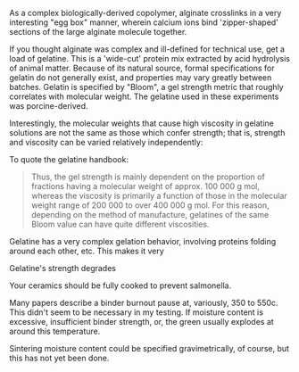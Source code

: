As a complex biologically-derived copolymer, alginate crosslinks in a very interesting "egg box" manner, wherein calcium ions bind 'zipper-shaped' sections of the large alginate molecule together. 



If you thought alginate was complex and ill-defined for technical use, get a load of gelatine. This is a 'wide-cut' protein mix extracted by acid hydrolysis of animal matter. Because of its natural source, formal specifications for gelatin do not generally exist, and properties may vary greatly between batches. Gelatin is specified by "Bloom", a gel strength metric that roughly correlates with molecular weight. The gelatine used in these experiments was porcine-derived.

Interestingly, the molecular weights that cause high viscosity in gelatine solutions are not the same as those which confer strength; that is, strength and viscosity can be varied relatively independently:

To quote the gelatine handbook:

> Thus, the gel strength is mainly dependent on the proportion of fractions having a molecular weight of approx. 100 000 g mol, whereas the viscosity is primarily a function of those in the molecular weight range of 200 000 to over 400 000 g mol. For this reason, depending on the method of manufacture, gelatines of the same Bloom value can have quite different viscosities.

Gelatine has a very complex gelation behavior, involving proteins folding around each other, etc. This makes it very 



Gelatine's strength degrades 



Your ceramics should be fully cooked to prevent salmonella. 





Many papers describe a binder burnout pause at, variously, 350 to 550c. This didn't seem to be necessary in my testing. If moisture content is excessive, insufficient binder strength, or, the green usually explodes at around this temperature.

Sintering moisture content could be specified gravimetrically, of course,  but this has not yet been done.




